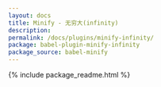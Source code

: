 ```yaml
---
layout: docs
title: Minify - 无穷大(infinity)
description:
permalink: /docs/plugins/minify-infinity/
package: babel-plugin-minify-infinity
package_source: babel-minify
---
```


{% include package_readme.html %}
